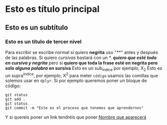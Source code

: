 # Esto es título principal
## Esto es un subtítulo
### Esto es un título de tercer nivel

Para escribir se escribe normal si quiero **negrita** uso "**" antes y después de las palabras. Si quiero *cursivas* bastará con un *.
***quiero que esté todo en cursiva y negrita*** pero si **quiero que toda la frase esté en negrita pero solo _alguna palabra_ en sursiva**
Esto es un sub<sub>índice</sub> por ejemplo, X<sub>2</sub>
Esto es un supra<sup>índice</sup>, por ejemplo, X<sup>2</sup>
para meter `código` usamos las comillas que solemos usar en `dplyr`. Si por ejemplo queremos poner un bloque de código:
```
git status
git add .
git status
git commit -m "Este es el proceso que tenemos que aprendernos"
```

Y si quereis poner un link tendréis que poner [Nombre que aparecerá](https://leonardo.ai/faq/)
